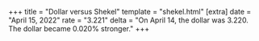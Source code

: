 +++
title = "Dollar versus Shekel"
template = "shekel.html"
[extra]
date = "April 15, 2022"
rate = "3.221"
delta = "On April 14, the dollar was 3.220. The dollar became 0.020% stronger."
+++
